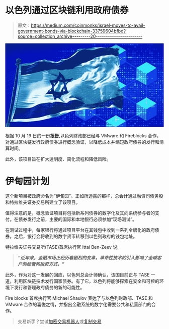 # 以色列通过区块链利用政府债券

> 原文：<https://medium.com/coinmonks/israel-moves-to-avail-government-bonds-via-blockchain-33759604bfbd?source=collection_archive---------20----------------------->

![](img/df9da4264ee4bb57cedc44f42fba439b.png)

根据 10 月 19 日的一份**报告**,以色列财政部已经与 VMware 和 Fireblocks 合作，对通过区块链发行政府债券进行概念验证，以降低成本并缩短政府债券的发行和清算时间。

此外，该项目旨在扩大透明度、简化流程和降低风险。

# 伊甸园计划

这个新项目被政府命名为“伊甸园”。正如所透露的那样，总会计通过融资司债务股和特拉维夫证券交易所建立了该项目。

值得注意的是，概念验证项目将包括新系列债券的数字化及其向系统参与者的支付。在债券发行之前，主要的国际和本地银行必须参加“现场测试”。

在测试过程中，每家银行将通过项目平台在其钱包中收到一系列令牌化的政府债券。之后，银行会将收到的数字货币转移到以色列政府的钱包地址。

特拉维夫证券交易所(TASE)首席执行官 Ittai Ben-Zeev 说:

> ***“近年来，金融市场正经历着剧烈的变革，革命性技术的引入影响了全球客户的经营和投资方式，”***

此外，作为对这一发展的回应，以色列总会计师确认，该国目前正与 TASE 一道，利用区块链技术发行国家债券。有了它，以色列将能够探索在安全和可控的环境下发行和管理政府债务的新的可能性。

Fire blocks 首席执行官 Michael Shaulov 表达了与以色列财政部、TASE 和 VMware 合作的喜悦之情，并指出金融系统的数字化需要公共和私营部门的合作。

> 交易新手？尝试[加密交易机器人](/coinmonks/crypto-trading-bot-c2ffce8acb2a)或[复制交易](/coinmonks/top-10-crypto-copy-trading-platforms-for-beginners-d0c37c7d698c)